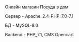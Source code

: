 Онлайн магазин Посуда в дом

Сервер - Apache_2.4-PHP_7.0-7.1

БД - MySQL-8.0

Backend - PHP_7.1, CMS Opencart
